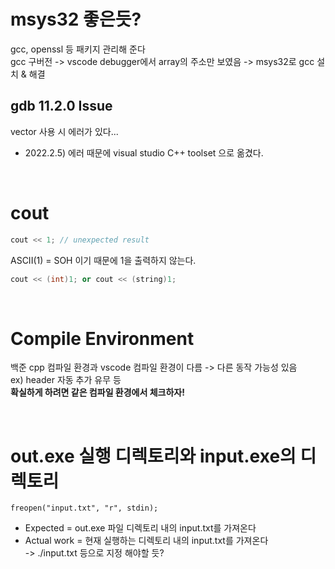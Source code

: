 # msys32 좋은듯?

gcc, openssl 등 패키지 관리해 준다  
gcc 구버전 -> vscode debugger에서 array의 주소만 보였음 -> msys32로 gcc 설치 & 해결

## gdb 11.2.0 Issue

vector 사용 시 에러가 있다...

- 2022.2.5) 에러 때문에 visual studio C++ toolset 으로 옮겼다.

$~$

# cout

```cpp
cout << 1; // unexpected result
```

ASCII(1) = SOH 이기 때문에 1을 출력하지 않는다.

```cpp
cout << (int)1; or cout << (string)1;
```

$~$

# Compile Environment

백준 cpp 컴파일 환경과 vscode 컴파일 환경이 다름 -> 다른 동작 가능성 있음  
ex) header 자동 추가 유무 등  
**확실하게 하려면 같은 컴파일 환경에서 체크하자!**

$~$

# out.exe 실행 디렉토리와 input.exe의 디렉토리

```
freopen("input.txt", "r", stdin);
```

- Expected = out.exe 파일 디렉토리 내의 input.txt를 가져온다
- Actual work = 현재 실행하는 디렉토리 내의 input.txt를 가져온다  
  -> ./input.txt 등으로 지정 해야할 듯?
